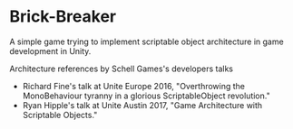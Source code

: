 # Brick-Breaker

A simple game trying to implement scriptable object architecture in game development in Unity.

Architecture references by Schell Games's developers talks
- Richard Fine's talk at Unite Europe 2016, "Overthrowing the MonoBehaviour tyranny in a glorious ScriptableObject revolution."
- Ryan Hipple's talk at Unite Austin 2017, "Game Architecture with Scriptable Objects."
